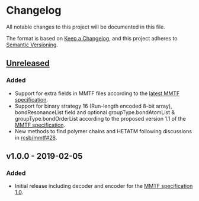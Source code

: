 # Changelog
All notable changes to this project will be documented in this file.

The format is based on [Keep a Changelog](https://keepachangelog.com/),
and this project adheres to [Semantic Versioning](https://semver.org/).

## [Unreleased]
### Added
- Support for extra fields in MMTF files according to the
  [latest MMTF specification](https://github.com/rcsb/mmtf/pull/36).
- Support for binary strategy 16 (Run-length encoded 8-bit array),
  bondResonanceList field and optional groupType.bondAtomList &
  groupType.bondOrderList according to the proposed version 1.1 of the
  [MMTF specification](https://github.com/rcsb/mmtf/pull/35).
- New methods to find polymer chains and HETATM following discussions in
  [rcsb/mmtf#28](https://github.com/rcsb/mmtf/issues/28).

## v1.0.0 - 2019-02-05
### Added
- Initial release including decoder and encoder for the
  [MMTF specification 1.0](https://github.com/rcsb/mmtf/blob/v1.0/spec.md).

[Unreleased]: https://github.com/rcsb/mmtf-cpp/compare/v1.0.0...HEAD
